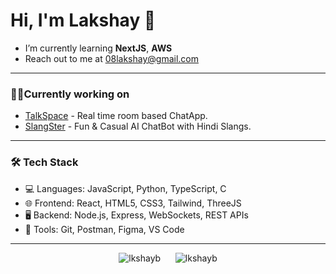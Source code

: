 # Hi, I'm Lakshay 👋
- I’m currently learning **NextJS**, **AWS**
- Reach out to me at [08lakshay@gmail.com](mailto:lakshaygulati1898@gmail.com)
---
### 🧑‍💻Currently working on
- [TalkSpace](https://talkspace-ivory.vercel.app/) - Real time room based ChatApp.
- [SlangSter](https://slangster.vercel.app/) - Fun & Casual AI ChatBot with Hindi Slangs.

---
### 🛠️ Tech Stack
- 💻 Languages: JavaScript, Python, TypeScript, C
- 🌐 Frontend: React, HTML5, CSS3, Tailwind, ThreeJS
- 🖥️ Backend: Node.js, Express, WebSockets, REST APIs
- 🔧 Tools: Git, Postman, Figma, VS Code
---
<p align="center">
  <img src="https://github-readme-stats.vercel.app/api/top-langs/?username=lkshayb&layout=donut&theme=radical" alt="lkshayb" />
  &nbsp;&nbsp;&nbsp;&nbsp;
  <img src="https://github-readme-stats.vercel.app/api?username=lkshayb&show_icons=true&theme=radical" alt="lkshayb" />
</p>
